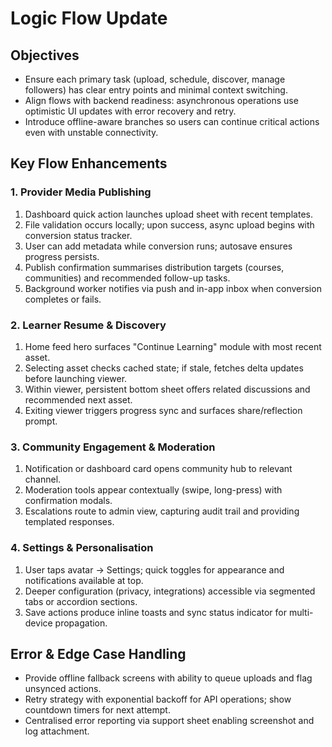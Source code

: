 # Logic Flow Update

## Objectives
- Ensure each primary task (upload, schedule, discover, manage followers) has clear entry points and minimal context switching.
- Align flows with backend readiness: asynchronous operations use optimistic UI updates with error recovery and retry.
- Introduce offline-aware branches so users can continue critical actions even with unstable connectivity.

## Key Flow Enhancements
### 1. Provider Media Publishing
1. Dashboard quick action launches upload sheet with recent templates.
2. File validation occurs locally; upon success, async upload begins with conversion status tracker.
3. User can add metadata while conversion runs; autosave ensures progress persists.
4. Publish confirmation summarises distribution targets (courses, communities) and recommended follow-up tasks.
5. Background worker notifies via push and in-app inbox when conversion completes or fails.

### 2. Learner Resume & Discovery
1. Home feed hero surfaces "Continue Learning" module with most recent asset.
2. Selecting asset checks cached state; if stale, fetches delta updates before launching viewer.
3. Within viewer, persistent bottom sheet offers related discussions and recommended next asset.
4. Exiting viewer triggers progress sync and surfaces share/reflection prompt.

### 3. Community Engagement & Moderation
1. Notification or dashboard card opens community hub to relevant channel.
2. Moderation tools appear contextually (swipe, long-press) with confirmation modals.
3. Escalations route to admin view, capturing audit trail and providing templated responses.

### 4. Settings & Personalisation
1. User taps avatar → Settings; quick toggles for appearance and notifications available at top.
2. Deeper configuration (privacy, integrations) accessible via segmented tabs or accordion sections.
3. Save actions produce inline toasts and sync status indicator for multi-device propagation.

## Error & Edge Case Handling
- Provide offline fallback screens with ability to queue uploads and flag unsynced actions.
- Retry strategy with exponential backoff for API operations; show countdown timers for next attempt.
- Centralised error reporting via support sheet enabling screenshot and log attachment.
